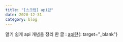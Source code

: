 ```yaml
---
title: "[스크랩] api란"
date: 2020-12-31
category: blog
---
```



알기 쉽게 api 개념을 정리 한 글 :  [api란](https://dydrlaks.medium.com/api-%EB%9E%80-c0fd6222d34c){: target="_blank"}
